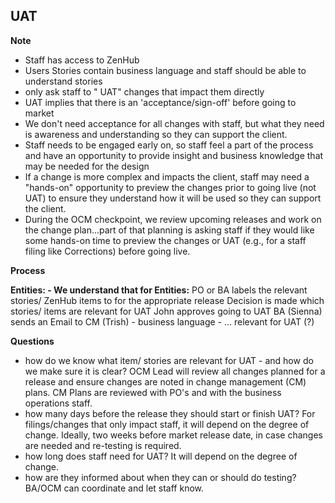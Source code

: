 UAT
----

**Note**
- Staff has access to ZenHub
- Users Stories contain business language and staff should be able to understand stories 
- only ask staff to " UAT" changes that impact them directly
- UAT implies that there is an 'acceptance/sign-off' before going to market
- We don't need acceptance for all changes with staff, but what they need is awareness and understanding so they can support the client. 
- Staff needs to be engaged early on, so staff feel a part of the process and have an opportunity to provide insight and business knowledge that may be needed for the design
- If a change is more complex and impacts the client, staff may need a "hands-on" opportunity to preview the changes prior to going live (not UAT) to ensure they understand how it will be used so they can support the client. 
- During the OCM checkpoint, we review upcoming releases and work on the change plan...part of that planning is asking staff if they would like some hands-on time to preview the changes or UAT (e.g., for a staff filing like Corrections) before going live. 

**Process**



**Entities: - We understand that for Entities:**
PO or BA labels the relevant stories/ ZenHub items to for the appropriate release 
Decision is made which stories/ items are relevant for UAT
John approves going to UAT 
BA (Sienna) sends an Email to CM (Trish) - business language - ... relevant for UAT (?)


**Questions**
- how do we know what item/ stories are relevant for UAT - and how do we make sure it is clear? OCM Lead will review all changes planned for a release and ensure changes are noted in change management (CM) plans. CM Plans are reviewed with PO's and with the business operations staff. 
- how many days before the release they should start or finish UAT? For filings/changes that only impact staff, it will depend on the degree of change. Ideally, two weeks before market release date, in case changes are needed and re-testing is required. 
- how long does staff need for UAT? It will depend on the degree of change. 
- how are they informed about when they can or should do testing? BA/OCM can coordinate and let staff know.

